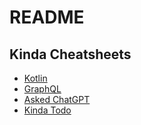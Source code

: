# README


## Kinda Cheatsheets
* [Kotlin](https://github.com/Buchtl/cheatsheets/blob/main/sheets/kotlin.md)
* [GraphQL](https://github.com/Buchtl/cheatsheets/blob/main/sheets/graphql.md)
* [Asked ChatGPT](https://github.com/Buchtl/cheatsheets/blob/main/sheets/gql_chatgpt.md)
* [Kinda Todo](https://github.com/Buchtl/cheatsheets/blob/main/sheets/todo.md)

